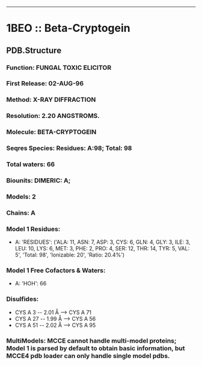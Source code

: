 ---
# 1BEO :: Beta-Cryptogein
## PDB.Structure
### Function: FUNGAL TOXIC ELICITOR
### First Release: 02-AUG-96
### Method: X-RAY DIFFRACTION
### Resolution: 2.20 ANGSTROMS.
### Molecule: BETA-CRYPTOGEIN
### Seqres Species: Residues: A:98; Total: 98
### Total waters: 66
### Biounits: DIMERIC: A;
### Models: 2
### Chains: A
### Model 1 Residues:
  - A:
 'RESIDUES': ('ALA: 11, ASN: 7, ASP: 3, CYS: 6, GLN: 4, GLY: 3, ILE: 3, LEU: 10, LYS: 6, MET: 3, PHE: 2, PRO: 4, SER: 12, THR: 14, TYR: 5, VAL: 5', 'Total: 98', 'Ionizable: 20',
              'Ratio: 20.4%')

### Model 1 Free Cofactors & Waters:
  - A:
 'HOH': 66

### Disulfides:
  - CYS A  3 -- 2.01 Å --> CYS A  71
  - CYS A  27 -- 1.99 Å --> CYS A  56
  - CYS A  51 -- 2.02 Å --> CYS A  95

### MultiModels: MCCE cannot handle multi-model proteins; Model 1 is parsed by default to obtain basic information, but MCCE4 pdb loader can only handle single model pdbs.
